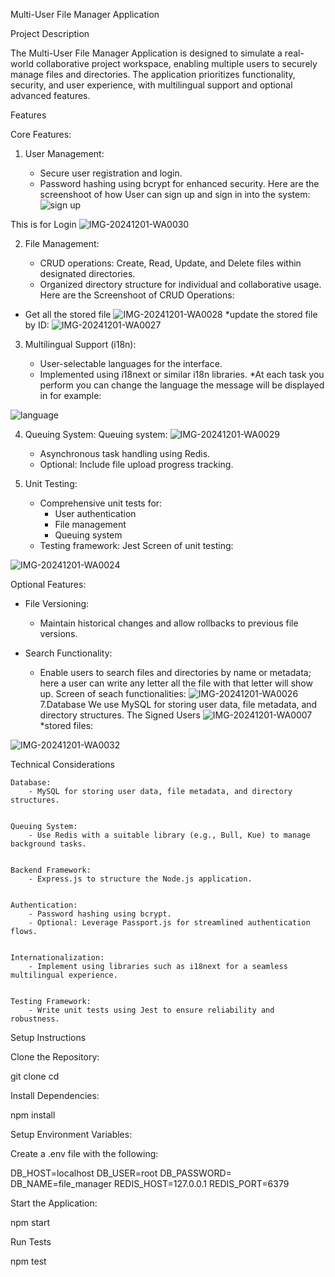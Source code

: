 Multi-User File Manager Application

Project Description

The Multi-User File Manager Application is designed to simulate a real-world collaborative project workspace, enabling multiple users to securely manage files and directories. The application prioritizes functionality, security, and user experience, with multilingual support and optional advanced features.

Features

Core Features:

1. User Management:

    * Secure user registration and login.
    * Password hashing using bcrypt for enhanced security.
Here are the screenshoot of how User can sign up and sign in into the system:
![sign up](https://github.com/user-attachments/assets/55d3a279-5ef9-45e0-a58c-4257fcd43b4a)

This is for Login 
![IMG-20241201-WA0030](https://github.com/user-attachments/assets/d3f55576-535d-4f80-8ab3-3aae17b79f8f)

2. File Management:

    * CRUD operations: Create, Read, Update, and Delete files within designated directories.
    * Organized directory structure for individual and collaborative usage.
Here are the Screenshoot of CRUD Operations:
* Get all the stored file 
 ![IMG-20241201-WA0028](https://github.com/user-attachments/assets/347e65da-b59a-4a3b-ab68-49c01d5aead9)
*update the stored file by ID:
![IMG-20241201-WA0027](https://github.com/user-attachments/assets/e46be8ae-18e9-4635-82c8-3099a82ab639)

3. Multilingual Support (i18n):

    * User-selectable languages for the interface.
    * Implemented using i18next or similar i18n libraries.
*At each task you perform you can change the language  the message will be displayed in for example:
 
![language](https://github.com/user-attachments/assets/1b01d213-5669-4db2-aa04-0e9d31975dde)
 

4. Queuing System:
Queuing system:
![IMG-20241201-WA0029](https://github.com/user-attachments/assets/bf0d22fc-83ef-455c-ade6-9d0e115899bf)

 
    * Asynchronous task handling using Redis.
    * Optional: Include file upload progress tracking.

6. Unit Testing:

    * Comprehensive unit tests for:
        - User authentication
        - File management
        - Queuing system
    * Testing framework: Jest
Screen of unit testing:

![IMG-20241201-WA0024](https://github.com/user-attachments/assets/c48f6a13-11d4-435f-a61b-c896c0f17bbb)

Optional Features:

* File Versioning:
    - Maintain historical changes and allow rollbacks to previous file versions.

* Search Functionality:
    - Enable users to search files and directories by name or metadata; here a user can write any letter all the file with that letter will show up.
  Screen of seach functionalities:
![IMG-20241201-WA0026](https://github.com/user-attachments/assets/c51584d4-1304-41e2-8efe-0a704e204c1f)
7.Database 
        We use MySQL for storing user data, file metadata, and directory structures.
      The Signed Users
      ![IMG-20241201-WA0007](https://github.com/user-attachments/assets/35096e40-e249-47f2-a8b5-18a989d3fc3b)
      *stored files:
      
![IMG-20241201-WA0032](https://github.com/user-attachments/assets/7075f1a7-ee11-428a-afe5-a39ca7561ae0)

Technical Considerations


    Database:
        - MySQL for storing user data, file metadata, and directory structures.


    Queuing System:
        - Use Redis with a suitable library (e.g., Bull, Kue) to manage background tasks.


    Backend Framework:
        - Express.js to structure the Node.js application.


    Authentication:
        - Password hashing using bcrypt.
        - Optional: Leverage Passport.js for streamlined authentication flows.


    Internationalization:
        - Implement using libraries such as i18next for a seamless multilingual experience.


    Testing Framework:
        - Write unit tests using Jest to ensure reliability and robustness.


Setup Instructions


Clone the Repository:


git clone <repository-url>
cd <repository-directory>


Install Dependencies:


npm install


Setup Environment Variables:


Create a .env file with the following:


DB_HOST=localhost
DB_USER=root
DB_PASSWORD=
DB_NAME=file_manager
REDIS_HOST=127.0.0.1
REDIS_PORT=6379




Start the Application:


npm start


Run Tests


npm test




